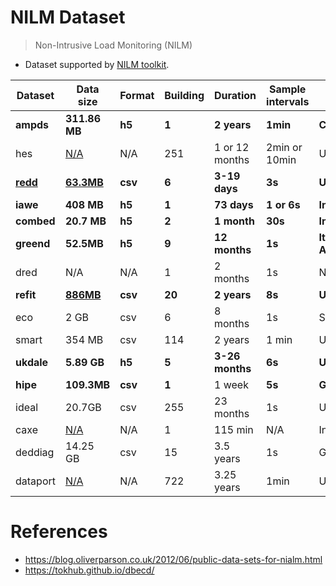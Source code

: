 # NILM Dataset

> Non-Intrusive Load Monitoring (NILM)

- Dataset supported by [NILM toolkit](https://github.com/nilmtk/nilmtk/tree/master/nilmtk/dataset_converters).

| Dataset                                                      | Data size                                                    | Format  | Building | Duration        | Sample intervals | Location            | Year     | Link                                                         |
| ------------------------------------------------------------ | ------------------------------------------------------------ | ------- | -------- | --------------- | ---------------- | ------------------- | -------- | ------------------------------------------------------------ |
| **ampds**                                                    | **311.86 MB**                                                | **h5**  | **1**    | **2 years**     | **1min**         | **Canada**          | **2012** | **[Download](https://www.kaggle.com/datasets/programmerrdai/ampds-the-almanac-of-minutely-power-dataset)** |
| hes                                                          | [N/A](https://ukerc.rl.ac.uk/cgi-bin/dataDiscover.pl?Action=detail&dataid=17a1f9a7-1b06-4bf7-b19d-3530d8745061) | N/A     | 251      | 1 or 12 months  | 2min or 10min    | UK                  | 2012     | [Download](https://randd.defra.gov.uk/ProjectDetails?ProjectID=17359) |
| [**redd**](https://github.com/inesylla/energy-disaggregation-DL) | **[63.3MB](https://github.com/inesylla/energy-disaggregation-DL)** | **csv** | **6**    | **3-19 days**   | **3s**           | **USA**             | **2012** | **[Download](https://tokhub.github.io/dbecd/links/redd.html)** |
| **iawe**                                                     | **408 MB**                                                   | **h5**  | **1**    | **73 days**     | **1 or 6s**      | **India**           | **2013** | **[Download](https://iawe.github.io/)**                      |
| **combed**                                                   | **20.7 MB**                                                  | **h5**  | **2**    | **1 month**     | **30s**          | **India**           | **2014** | **[Download](https://combed.github.io/)**                    |
| **greend**                                                   | **52.5MB**                                                   | **h5**  | **9**    | **12 months**   | **1s**           | **Italy & Austria** | **2014** | **[Download](https://sourceforge.net/projects/greend/)**     |
| dred                                                         | N/A                                                          | N/A     | 1        | 2 months        | 1s               | Netherlands         | 2015     | [Download](https://repository.tudelft.nl/record/uuid:c3c0809d-5433-4bbf-8439-3d07b7d7a67a#:~:text=LocED%20framework%20limits%20the%20appliances,system%20locally%20at%20the%20household.) |
| **refit**                                                    | [**886MB**](https://www.kaggle.com/datasets/kyleahmurphy/uk-electrical-load) | **csv** | **20**   | **2 years**     | **8s**           | **UK**              | **2015** | **[Download](https://pureportal.strath.ac.uk/en/datasets/refit-electrical-load-measurements)** |
| eco                                                          | 2 GB                                                         | csv     | 6        | 8 months        | 1s               | Switzerland         | 2016     | [Download](https://vs.inf.ethz.ch/res/show.html?what=eco-data) |
| smart                                                        | 354 MB                                                       | csv     | 114      | 2 years         | 1 min            | USA                 | 2017     | [Download](https://traces.cs.umass.edu/docs/traces/smartstar/) |
| **ukdale**                                                   | **5.89 GB**                                                  | **h5**  | **5**    | **3-26 months** | **6s**           | **UK**              | **2017** | **[Download]()**                                             |
| **hipe**                                                     | **109.3MB**                                                  | **csv** | **1**    | 1 week          | **5s**           | **German**          | **2019** | **[Download](https://www.energystatusdata.kit.edu/hipe.php)** |
| ideal                                                        | 20.7GB                                                       | csv     | 255      | 23 months       | 1s               | UK                  | 2019     | [Download](https://datashare.ed.ac.uk/handle/10283/3647)     |
| caxe                                                         | [N/A](https://github.com/nilmtk/nilmtk/blob/master/nilmtk/dataset_converters/caxe/metadata/dataset.yaml) | N/A     | 1        | 115 min         | N/A              | India               | 2020     | [Download]()                                                 |
| deddiag                                                      | 14.25 GB                                                     | csv     | 15       | 3.5 years       | 1s               | Germany             | 2021     | [Download](https://deddiag.github.io/)                       |
| dataport                                                     | [N/A](https://dataport.pecanstreet.org/)                     | N/A     | 722      | 3.25 years      | 1min             | USA                 | Present  | [Download]()                                                 |



# References

- https://blog.oliverparson.co.uk/2012/06/public-data-sets-for-nialm.html
- https://tokhub.github.io/dbecd/


